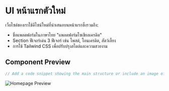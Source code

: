 
# UI หน้าแรกตัวใหม่

เว็บไซต์ของเราใช้ดีไซน์ใหม่ที่นำเสนอบนหน้าแรกซึ่งรวมถึง:

- ชื่อแพลตฟอร์มในภาษาไทย "แพลตฟอร์มโซเชียลเครดิต"
- Section ฟีเจอร์เด่น 3 ฟีเจอร์ เช่น โพสต์, โอนเครดิต, สัตว์เลี้ยง
- การใช้ Tailwind CSS เพื่อปรับปรุงสไตล์และความสวยงาม

## Component Preview

```jsx
// Add a code snippet showing the main structure or include an image of the design here
```
![Homepage Preview](path/to/homepage-screenshot.png) <!-- Add actual path to image when available -->

